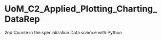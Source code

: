 # UoM_C2_Applied_Plotting_Charting_DataRep
2nd Course in the specialization Data science with Python
